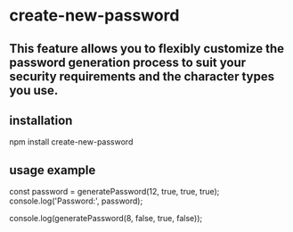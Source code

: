 # create-new-password

## This feature allows you to flexibly customize the password generation process to suit your security requirements and the character types you use.

## installation
npm install create-new-password

## usage example
const password = generatePassword(12, true, true, true); 
console.log('Password:', password);

console.log(generatePassword(8, false, true, false));